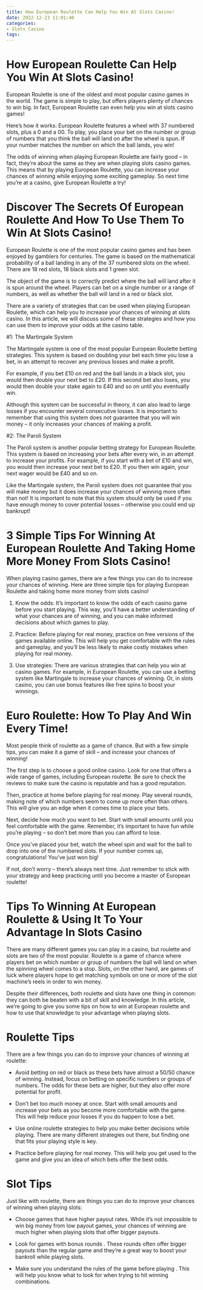 ```yaml
---
title: How European Roulette Can Help You Win At Slots Casino!
date: 2022-12-23 11:01:40
categories:
- Slots Casino
tags:
---
```



#  How European Roulette Can Help You Win At Slots Casino!

European Roulette is one of the oldest and most popular casino games in the world. The game is simple to play, but offers players plenty of chances to win big. In fact, European Roulette can even help you win at slots casino games!

Here’s how it works: European Roulette features a wheel with 37 numbered slots, plus a 0 and a 00. To play, you place your bet on the number or group of numbers that you think the ball will land on after the wheel is spun. If your number matches the number on which the ball lands, you win!

The odds of winning when playing European Roulette are fairly good – in fact, they’re about the same as they are when playing slots casino games. This means that by playing European Roulette, you can increase your chances of winning while enjoying some exciting gameplay. So next time you’re at a casino, give European Roulette a try!

#  Discover The Secrets Of European Roulette And How To Use Them To Win At Slots Casino!

European Roulette is one of the most popular casino games and has been enjoyed by gamblers for centuries. The game is based on the mathematical probability of a ball landing in any of the 37 numbered slots on the wheel. There are 18 red slots, 18 black slots and 1 green slot.

The object of the game is to correctly predict where the ball will land after it is spun around the wheel. Players can bet on a single number or a range of numbers, as well as whether the ball will land in a red or black slot.

There are a variety of strategies that can be used when playing European Roulette, which can help you to increase your chances of winning at slots casino. In this article, we will discuss some of these strategies and how you can use them to improve your odds at the casino table.

#1: The Martingale System

The Martingale system is one of the most popular European Roulette betting strategies. This system is based on doubling your bet each time you lose a bet, in an attempt to recover any previous losses and make a profit.

For example, if you bet £10 on red and the ball lands in a black slot, you would then double your next bet to £20. If this second bet also loses, you would then double your stake again to £40 and so on until you eventually win.

Although this system can be successful in theory, it can also lead to large losses if you encounter several consecutive losses. It is important to remember that using this system does not guarantee that you will win money – it only increases your chances of making a profit.

#2: The Paroli System

The Paroli system is another popular betting strategy for European Roulette. This system is based on increasing your bets after every win, in an attempt to increase your profits. For example, if you start with a bet of £10 and win, you would then increase your next bet to £20. If you then win again, your next wager would be £40 and so on.

Like the Martingale system, the Paroli system does not guarantee that you will make money but it does increase your chances of winning more often than not! It is important to note that this system should only be used if you have enough money to cover potential losses – otherwise you could end up bankrupt!

#  3 Simple Tips For Winning At European Roulette And Taking Home More Money From Slots Casino!

When playing casino games, there are a few things you can do to increase your chances of winning. Here are three simple tips for playing European Roulette and taking home more money from slots casino!

1. Know the odds: It’s important to know the odds of each casino game before you start playing. This way, you’ll have a better understanding of what your chances are of winning, and you can make informed decisions about which games to play.

2. Practice: Before playing for real money, practice on free versions of the games available online. This will help you get comfortable with the rules and gameplay, and you’ll be less likely to make costly mistakes when playing for real money.

3. Use strategies: There are various strategies that can help you win at casino games. For example, in European Roulette, you can use a betting system like Martingale to increase your chances of winning. Or, in slots casino, you can use bonus features like free spins to boost your winnings.

#  Euro Roulette: How To Play And Win Every Time!

Most people think of roulette as a game of chance. But with a few simple tips, you can make it a game of skill – and increase your chances of winning!

The first step is to choose a good online casino. Look for one that offers a wide range of games, including European roulette. Be sure to check the reviews to make sure the casino is reputable and has a good reputation.

Then, practice at home before playing for real money. Play several rounds, making note of which numbers seem to come up more often than others. This will give you an edge when it comes time to place your bets.

Next, decide how much you want to bet. Start with small amounts until you feel comfortable with the game. Remember, it’s important to have fun while you’re playing – so don’t bet more than you can afford to lose.

Once you’ve placed your bet, watch the wheel spin and wait for the ball to drop into one of the numbered slots. If your number comes up, congratulations! You’ve just won big!

If not, don’t worry – there’s always next time. Just remember to stick with your strategy and keep practicing until you become a master of European roulette!

#  Tips To Winning At European Roulette & Using It To Your Advantage In Slots Casino

There are many different games you can play in a casino, but roulette and slots are two of the most popular. Roulette is a game of chance where players bet on which number or group of numbers the ball will land on when the spinning wheel comes to a stop. Slots, on the other hand, are games of luck where players hope to get matching symbols on one or more of the slot machine’s reels in order to win money.

Despite their differences, both roulette and slots have one thing in common: they can both be beaten with a bit of skill and knowledge. In this article, we’re going to give you some tips on how to win at European roulette and how to use that knowledge to your advantage when playing slots.

# Roulette Tips

There are a few things you can do to improve your chances of winning at roulette:

- Avoid betting on red or black as these bets have almost a 50/50 chance of winning. Instead, focus on betting on specific numbers or groups of numbers. The odds for these bets are higher, but they also offer more potential for profit.

- Don’t bet too much money at once. Start with small amounts and increase your bets as you become more comfortable with the game. This will help reduce your losses if you do happen to lose a bet.

- Use online roulette strategies to help you make better decisions while playing. There are many different strategies out there, but finding one that fits your playing style is key.

- Practice before playing for real money. This will help you get used to the game and give you an idea of which bets offer the best odds.

# Slot Tips

Just like with roulette, there are things you can do to improve your chances of winning when playing slots:

- Choose games that have higher payout rates. While it’s not impossible to win big money from low payout games, your chances of winning are much higher when playing slots that offer bigger payouts.

- Look for games with bonus rounds . These rounds often offer bigger payouts than the regular game and they’re a great way to boost your bankroll while playing slots.

- Make sure you understand the rules of the game before playing . This will help you know what to look for when trying to hit winning combinations.